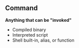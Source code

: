 ## Command

**Anything that can be "invoked"**

- Compiled binary
- Interpreted script
- Shell built-in, alias, or function
